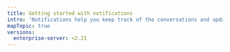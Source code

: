 ```yaml
---
title: Getting started with notifications
intro: 'Notifications help you keep track of the conversations and updates you\'re interested in. You can receive notifications on {% data variables.product.product_name %} or through your email client for conversations you\'re participating in or updates you\'re watching.'
mapTopic: true
versions:
  enterprise-server: <2.21
---
```


